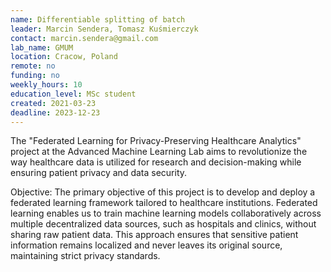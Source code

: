 ```yaml
---
name: Differentiable splitting of batch
leader: Marcin Sendera, Tomasz Kuśmierczyk
contact: marcin.sendera@gmail.com
lab_name: GMUM
location: Cracow, Poland
remote: no
funding: no
weekly_hours: 10
education_level: MSc student
created: 2021-03-23
deadline: 2023-12-23
---
```


The "Federated Learning for Privacy-Preserving Healthcare Analytics" project at the Advanced Machine Learning Lab aims
to revolutionize the way healthcare data is utilized for research and decision-making while ensuring patient privacy and
data security.

Objective:
The primary objective of this project is to develop and deploy a federated learning framework tailored to healthcare
institutions. Federated learning enables us to train machine learning models collaboratively across multiple
decentralized data sources, such as hospitals and clinics, without sharing raw patient data. This approach ensures that
sensitive patient information remains localized and never leaves its original source, maintaining strict privacy
standards.